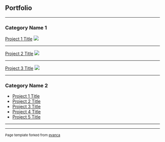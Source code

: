 ## Portfolio

---

### Category Name 1 

[Project 1 Title](/sample_page)
<img src="images/dummy_thumbnail.jpg?raw=true"/>
<object data="https://github.com/sherryduong93/chasestadiumimpact/blob/master/Chase_Center_Presentation.pdf" type="application/pdf" width="0%"> 
</object>

---
[Project 2 Title](/pdf/sample_presentation.pdf)
<img src="images/dummy_thumbnail.jpg?raw=true"/>

---
[Project 3 Title](http://example.com/)
<img src="images/dummy_thumbnail.jpg?raw=true"/>

---

### Category Name 2

- [Project 1 Title](http://example.com/)
- [Project 2 Title](http://example.com/)
- [Project 3 Title](http://example.com/)
- [Project 4 Title](http://example.com/)
- [Project 5 Title](http://example.com/)

---




---
<p style="font-size:11px">Page template forked from <a href="https://github.com/evanca/quick-portfolio">evanca</a></p>
<!-- Remove above link if you don't want to attibute -->
